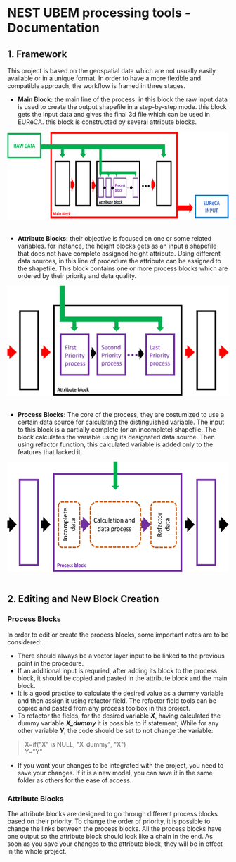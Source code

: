 # NEST UBEM processing tools - Documentation

## 1. Framework
This project is based on the geospatial data which are not usually easily available or in a unique format. In order to have a more flexible and compatible approach, the workflow is framed in three stages.
- **Main Block:** the main line of the process. in this block the raw input data is used to create the output shapefile in a step-by-step mode. this block gets the input data and gives the final 3d file which can be used in EUReCA. this block is constructed by several attribute blocks. <br>
<center><img src="Main.png" alt="" style="height: 200px"></center>
<br>

- **Attribute Blocks:** their objective is focused on one or some related variables. for instance, the height blocks gets as an input a shapefile that does not have complete assigned height attribute. Using different data sources, in this line of procedure the attribute can be assigned to the shapefile. This block contains one or more process blocks which are ordered by their priority and data quality. <br>
<center><img src="Att.png" alt="" style="height: 250px"></center>
<br>

- **Process Blocks:** The core of the process, they are costumized to use a certain data source for calculating the distinguished variable. The input to this block is a partially complete (or an incomplete) shapefile. The block calculates the variable using its designated data source. Then using refactor function, this calculated variable is added only to the features that lacked it. <br>
<center><img src="Proc.png" alt="" style="height: 250px"></center>
<br>

## 2. Editing and New Block Creation
### Process Blocks 
In order to edit or create the process blocks, some important notes are to be considered:
- There should always be a vector layer input to be linked to the previous point in the procedure. 
- If an additional input is requried, after adding its block to the process block, it should be copied and pasted in the attribute block and the main block. 
- It is a good practice to calculate the desired value as a dummy variable and then assign it using refactor field. The refactor field tools can be copied and pasted from any process toolbox in this project. 
- To refactor the fields, for the desired variable ***X***, having calculated the dummy variable ***X_dummy*** it is possible to if statement, While for any other variable ***Y***, the code should be set to not change the variable:
> X=if("X" is NULL, "X_dummy", "X") <br>
> Y="Y"
- If you want your changes to be integrated with the project, you need to save your changes. If it is a new model, you can save it in the same folder as others for the ease of access.

### Attribute Blocks
The attribute blocks are designed to go through different process blocks based on their priority. To change the order of priority, it is possible to change the links between the process blocks. All the process blocks have one output so the attribute block should look like a chain in the end. As soon as you save your changes to the attribute block, they will be in effect in the whole project. 
